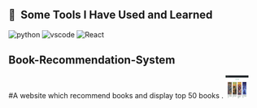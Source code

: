 <h2> 🚀 &nbsp;Some Tools I Have Used and Learned</h2>
<p align="left">
<img src="https://cdn.jsdelivr.net/gh/devicons/devicon/icons/python/python-original.svg" alt="python" width="45" height="45"/>
<img src="https://cdn.jsdelivr.net/gh/devicons/devicon/icons/vscode/vscode-original.svg" alt="vscode" width="45" height="45"/>
<img src="https://cdn.jsdelivr.net/gh/devicons/devicon/icons/react/react-original.svg" alt="React" width="45" height="45"/>
</p>

## Book-Recommendation-System
#A website which recommend books and display top 50 books .
<img src="https://github.com/MohammedSubhan64/HTML_CSS_JS_Projects/blob/main/Projects%20Images/DSBook1.png" alt="python" width="45" height="45" />
